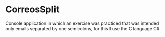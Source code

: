 # CorreosSplit
Console application in which an exercise was practiced that was intended only  emails separated by one semicolons, for this I use the C language C#

